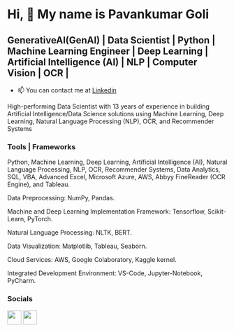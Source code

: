 Hi, 👋  My name is Pavankumar Goli
=====================================

GenerativeAI(GenAI) | Data Scientist | Python | Machine Learning Engineer | Deep Learning | Artificial Intelligence (AI) | NLP | Computer Vision | OCR |
------------------------------------

* 📫  You can contact me at [Linkedin](https://www.linkedin.com/in/pavankumargoli/)

High-performing Data Scientist with 13 years of experience in building Artificial Intelligence/Data Science solutions using Machine Learning, Deep Learning, Natural Language Processing (NLP), OCR, and Recommender Systems 
 
### Tools | Frameworks 

Python, Machine Learning, Deep Learning, Artificial Intelligence (AI), Natural Language Processing, NLP, OCR, Recommender Systems, Data Analytics, SQL, VBA, Advanced Excel, Microsoft Azure, AWS, Abbyy FineReader (OCR Engine), and Tableau.
  
Data Preprocessing: NumPy, Pandas. 

Machine and Deep Learning Implementation Framework: Tensorflow, Scikit-Learn, PyTorch. 

Natural Language Processing: NLTK, BERT. 

Data Visualization: Matplotlib, Tableau, Seaborn. 

Cloud Services: AWS, Google Colaboratory, Kaggle kernel. 

Integrated Development Environment: VS-Code, Jupyter-Notebook, PyCharm.

### Socials

<p align="left"> <a href="https://github.com/pavankumargoli" target="_blank" rel="noreferrer"><img src="https://raw.githubusercontent.com/danielcranney/readme-generator/main/public/icons/socials/github.svg" width="32" height="32" /></a> <a href="https://www.linkedin.com/mynetwork/discovery-see-all/?usecase=PEOPLE_FOLLOWS&followMember=pavankumargoli" target="_blank" rel="noreferrer"><img src="https://raw.githubusercontent.com/danielcranney/readme-generator/main/public/icons/socials/linkedin.svg" width="32" height="32" /></a> 


<!---
pavankumargoli/pavankumargoli is a ✨ special ✨ repository because its `README.md` (this file) appears on your GitHub profile.
You can click the Preview link to take a look at your changes.
--->
